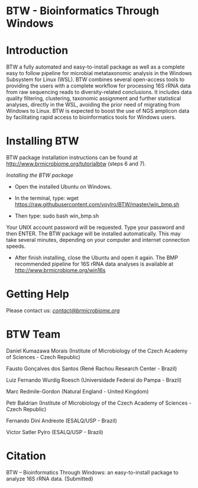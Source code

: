# BTW - Bioinformatics Through Windows


# Introduction

BTW a fully automated and easy-to-install package as well as a complete easy to follow pipeline for microbial metataxonomic analysis in the Windows Subsystem for Linux (WSL). BTW combines several open-access tools to providing the users with a complete workflow for processing 16S rRNA data from raw sequencing reads to diversity-related conclusions. It includes data quality filtering, clustering, taxonomic assignment and further statistical analyses, directly in the WSL, avoiding the prior need of migrating from Windows to Linux. BTW is expected to boost the use of NGS amplicon data by facilitating rapid access to bioinformatics tools for Windows users. 


# Installing BTW
BTW package installation instructions can be found at http://www.brmicrobiome.org/tutorialbtw (steps 6 and 7).

*Installing the BTW package*

- Open the installed Ubuntu on Windows. 

- In the terminal, type: 
wget https://raw.githubusercontent.com/vpylro/BTW/master/win_bmp.sh

- Then type: 
sudo bash win_bmp.sh 

Your UNIX account password will be requested. Type your password and then ENTER.
The BTW package will be installed automatically. This may take several minutes, depending on your computer and internet connection speeds.

- After finish installing, close the Ubuntu and open it again.
The BMP recommended pipeline for 16S rRNA data analyses is available at http://www.brmicrobiome.org/win16s


# Getting Help

Please contact us: *contact@brmicrobiome.org*


# BTW Team

Daniel Kumazawa Morais (Institute of Microbiology of the Czech Academy of Sciences - Czech Republic)

Fausto Gonçalves dos Santos (René Rachou Research Center - Brazil)

Luiz Fernando Wurdig Roesch (Universidade Federal do Pampa - Brazil)

Marc Redmile-Gordon (Natural England - United Kingdom)

Petr Baldrian (Institute of Microbiology of the Czech Academy of Sciences - Czech Republic)

Fernando Dini Andreote (ESALQ/USP - Brazil)

Victor Satler Pylro (ESALQ/USP - Brazil)


# Citation

BTW – Bioinformatics Through Windows: an easy-to-install package to analyze 16S rRNA data. (Submitted)
